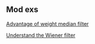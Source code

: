 ## Mod exs

[Advantage of weight median filter](https://dsp.stackexchange.com/questions/22412/what-is-the-advantage-of-weighted-median-filter-over-median-filter)

[Understand the Wiener filter](https://homepages.inf.ed.ac.uk/rbf/CVonline/LOCAL_COPIES/VELDHUIZEN/node15.html)
